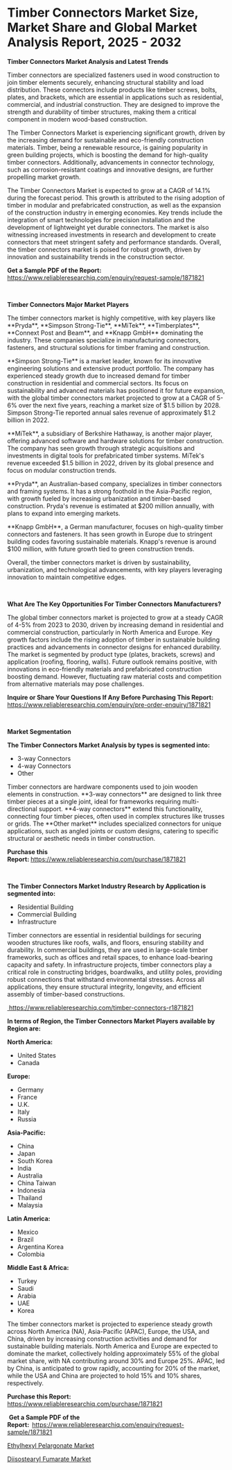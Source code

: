 <p><h1>Timber Connectors Market Size, Market Share and Global Market Analysis Report, 2025 - 2032</h1></p><p><strong>Timber Connectors Market Analysis and Latest Trends</strong></p>
<p><p>Timber connectors are specialized fasteners used in wood construction to join timber elements securely, enhancing structural stability and load distribution. These connectors include products like timber screws, bolts, plates, and brackets, which are essential in applications such as residential, commercial, and industrial construction. They are designed to improve the strength and durability of timber structures, making them a critical component in modern wood-based construction.</p><p>The Timber Connectors Market is experiencing significant growth, driven by the increasing demand for sustainable and eco-friendly construction materials. Timber, being a renewable resource, is gaining popularity in green building projects, which is boosting the demand for high-quality timber connectors. Additionally, advancements in connector technology, such as corrosion-resistant coatings and innovative designs, are further propelling market growth.</p><p>The Timber Connectors Market is expected to grow at a CAGR of 14.1% during the forecast period. This growth is attributed to the rising adoption of timber in modular and prefabricated construction, as well as the expansion of the construction industry in emerging economies. Key trends include the integration of smart technologies for precision installation and the development of lightweight yet durable connectors. The market is also witnessing increased investments in research and development to create connectors that meet stringent safety and performance standards. Overall, the timber connectors market is poised for robust growth, driven by innovation and sustainability trends in the construction sector.</p></p>
<p><strong>Get a Sample PDF of the Report:&nbsp;</strong> <a href="https://www.reliableresearchiq.com/enquiry/request-sample/1871821?utm_campaign=104&utm_medium=2&utm_source=Github&utm_content=ia&utm_term=25012025&utm_id=timber-connectors">https://www.reliableresearchiq.com/enquiry/request-sample/1871821</a></p>
<p>&nbsp;</p>
<p><strong>Timber Connectors Major Market Players</strong></p>
<p><p>The timber connectors market is highly competitive, with key players like **Pryda**, **Simpson Strong-Tie**, **MiTek**, **Timberplates**, **Connext Post and Beam**, and **Knapp GmbH** dominating the industry. These companies specialize in manufacturing connectors, fasteners, and structural solutions for timber framing and construction.</p><p>**Simpson Strong-Tie** is a market leader, known for its innovative engineering solutions and extensive product portfolio. The company has experienced steady growth due to increased demand for timber construction in residential and commercial sectors. Its focus on sustainability and advanced materials has positioned it for future expansion, with the global timber connectors market projected to grow at a CAGR of 5-6% over the next five years, reaching a market size of $1.5 billion by 2028. Simpson Strong-Tie reported annual sales revenue of approximately $1.2 billion in 2022.</p><p>**MiTek**, a subsidiary of Berkshire Hathaway, is another major player, offering advanced software and hardware solutions for timber construction. The company has seen growth through strategic acquisitions and investments in digital tools for prefabricated timber systems. MiTek's revenue exceeded $1.5 billion in 2022, driven by its global presence and focus on modular construction trends.</p><p>**Pryda**, an Australian-based company, specializes in timber connectors and framing systems. It has a strong foothold in the Asia-Pacific region, with growth fueled by increasing urbanization and timber-based construction. Pryda's revenue is estimated at $200 million annually, with plans to expand into emerging markets.</p><p>**Knapp GmbH**, a German manufacturer, focuses on high-quality timber connectors and fasteners. It has seen growth in Europe due to stringent building codes favoring sustainable materials. Knapp's revenue is around $100 million, with future growth tied to green construction trends.</p><p>Overall, the timber connectors market is driven by sustainability, urbanization, and technological advancements, with key players leveraging innovation to maintain competitive edges.</p></p>
<p>&nbsp;</p>
<p><strong>What Are The Key Opportunities For Timber Connectors Manufacturers?</strong></p>
<p><p>The global timber connectors market is projected to grow at a steady CAGR of 4-5% from 2023 to 2030, driven by increasing demand in residential and commercial construction, particularly in North America and Europe. Key growth factors include the rising adoption of timber in sustainable building practices and advancements in connector designs for enhanced durability. The market is segmented by product type (plates, brackets, screws) and application (roofing, flooring, walls). Future outlook remains positive, with innovations in eco-friendly materials and prefabricated construction boosting demand. However, fluctuating raw material costs and competition from alternative materials may pose challenges.</p></p>
<p><strong>Inquire or Share Your Questions If Any Before Purchasing This Report:</strong> <a href="https://www.reliableresearchiq.com/enquiry/pre-order-enquiry/1871821?utm_campaign=104&utm_medium=2&utm_source=Github&utm_content=ia&utm_term=25012025&utm_id=timber-connectors">https://www.reliableresearchiq.com/enquiry/pre-order-enquiry/1871821</a></p>
<p>&nbsp;</p>
<p><strong>Market Segmentation</strong></p>
<p><strong>The Timber Connectors Market Analysis by types is segmented into:</strong></p>
<p><ul><li>3-way Connectors</li><li>4-way Connectors</li><li>Other</li></ul></p>
<p><p>Timber connectors are hardware components used to join wooden elements in construction. **3-way connectors** are designed to link three timber pieces at a single joint, ideal for frameworks requiring multi-directional support. **4-way connectors** extend this functionality, connecting four timber pieces, often used in complex structures like trusses or grids. The **Other market** includes specialized connectors for unique applications, such as angled joints or custom designs, catering to specific structural or aesthetic needs in timber construction.</p></p>
<p><strong>Purchase this Report:&nbsp;</strong><a href="https://www.reliableresearchiq.com/purchase/1871821?utm_campaign=104&utm_medium=2&utm_source=Github&utm_content=ia&utm_term=25012025&utm_id=timber-connectors">https://www.reliableresearchiq.com/purchase/1871821</a></p>
<p>&nbsp;</p>
<p><strong>The Timber Connectors Market Industry Research by Application is segmented into:</strong></p>
<p><ul><li>Residential Building</li><li>Commercial Building</li><li>Infrastructure</li></ul></p>
<p><p>Timber connectors are essential in residential buildings for securing wooden structures like roofs, walls, and floors, ensuring stability and durability. In commercial buildings, they are used in large-scale timber frameworks, such as offices and retail spaces, to enhance load-bearing capacity and safety. In infrastructure projects, timber connectors play a critical role in constructing bridges, boardwalks, and utility poles, providing robust connections that withstand environmental stresses. Across all applications, they ensure structural integrity, longevity, and efficient assembly of timber-based constructions.</p></p>
<p><a href="https://www.reliableresearchiq.com/timber-connectors-r1871821?utm_campaign=104&utm_medium=2&utm_source=Github&utm_content=ia&utm_term=25012025&utm_id=timber-connectors">&nbsp;https://www.reliableresearchiq.com/timber-connectors-r1871821</a></p>
<p><strong>In terms of Region, the Timber Connectors Market Players available by Region are:</strong></p>
<p>
    <p> <strong> North America: </strong>
        <ul>
            <li>United States</li>
            <li>Canada</li>
        </ul>
        </p> 
    <p> <strong> Europe: </strong>
        <ul>
            <li>Germany</li>
            <li>France</li>
            <li>U.K.</li>
            <li>Italy</li>
            <li>Russia</li>
        </ul>
        </p> 
    <p> <strong> Asia-Pacific: </strong>
        <ul>
            <li>China</li>
            <li>Japan</li>
            <li>South Korea</li>
            <li>India</li>
            <li>Australia</li>
            <li>China Taiwan</li>
            <li>Indonesia</li>
            <li>Thailand</li>
            <li>Malaysia</li>
        </ul>
        </p> 
    <p> <strong> Latin America: </strong>
        <ul>
            <li>Mexico</li>
            <li>Brazil</li>
            <li>Argentina Korea</li>
            <li>Colombia</li>
        </ul>
        </p> 
    <p> <strong> Middle East & Africa: </strong>
        <ul>
            <li>Turkey</li>
            <li>Saudi</li>
            <li>Arabia</li>
            <li>UAE</li>
            <li>Korea</li>
        </ul>
    </p>
    </p>
<p><p>The timber connectors market is projected to experience steady growth across North America (NA), Asia-Pacific (APAC), Europe, the USA, and China, driven by increasing construction activities and demand for sustainable building materials. North America and Europe are expected to dominate the market, collectively holding approximately 55% of the global market share, with NA contributing around 30% and Europe 25%. APAC, led by China, is anticipated to grow rapidly, accounting for 20% of the market, while the USA and China are projected to hold 15% and 10% shares, respectively.</p></p>
<p><strong>Purchase this Report: </strong><a href="https://www.reliableresearchiq.com/purchase/1871821?utm_campaign=104&utm_medium=2&utm_source=Github&utm_content=ia&utm_term=25012025&utm_id=timber-connectors">https://www.reliableresearchiq.com/purchase/1871821</a></p>
<p>&nbsp;<strong>Get a Sample PDF of the Report:&nbsp;&nbsp;</strong><a href="https://www.reliableresearchiq.com/enquiry/request-sample/1871821?utm_campaign=104&utm_medium=2&utm_source=Github&utm_content=ia&utm_term=25012025&utm_id=timber-connectors">https://www.reliableresearchiq.com/enquiry/request-sample/1871821</a></p>
<p><strong></strong></p>
<p><p><a href="https://github.com/loppibsr/Market-Research-Report-List-1/blob/main/ethylhexyl-pelargonate-market.md?utm_campaign=104&utm_medium=2&utm_source=Github&utm_content=ia&utm_term=25012025&utm_id=timber-connectors">Ethylhexyl Pelargonate Market</a></p><p><a href="https://github.com/alanepetevi/Market-Research-Report-List-1/blob/main/diisostearyl-fumarate-market.md?utm_campaign=104&utm_medium=2&utm_source=Github&utm_content=ia&utm_term=25012025&utm_id=timber-connectors">Diisostearyl Fumarate Market</a></p></p>